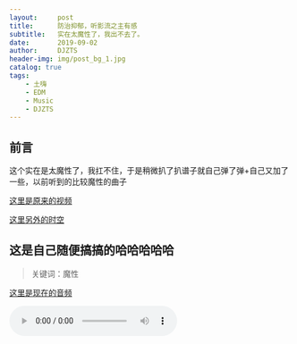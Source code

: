 ```yaml
---
layout:     post
title:      防治抑郁，听影流之主有感
subtitle:   实在太魔性了，我出不去了。
date:       2019-09-02
author:     DJZTS
header-img: img/post_bg_1.jpg
catalog: true
tags:
    - 土嗨
    - EDM
    - Music
    - DJZTS
---
```


## 前言
这个实在是太魔性了，我扛不住，于是稍微扒了扒谱子就自己弹了弹+自己又加了一些，以前听到的比较魔性的曲子

[这里是原来的视频](https://www.bilibili.com/video/av64836494)

[这里另外的时空](https://www.bilibili.com/video/av65540224)


## 这是自己随便搞搞的哈哈哈哈哈

>关键词：魔性

[这里是现在的音频](https://github.com/djzts/djzts.github.io/blob/master/music/love_river.mp3)


<audio controls>
  <source src="music/love_river.mp3" type="audio/mpeg">
Your browser does not support the audio element.
</audio>
